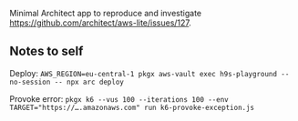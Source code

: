 
Minimal Architect app to reproduce and investigate https://github.com/architect/aws-lite/issues/127.


## Notes to self

Deploy: `AWS_REGION=eu-central-1 pkgx aws-vault exec h9s-playground --no-session -- npx arc deploy`

Provoke error: `pkgx k6 --vus 100 --iterations 100 --env TARGET="https://….amazonaws.com" run k6-provoke-exception.js`
